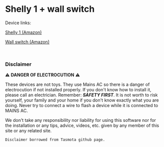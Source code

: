 # Shelly 1 + wall switch

Device links:

[Shelly 1 (Amazon)](https://www.amazon.com/gp/product/B07G33LNDY)

[Wall switch (Amazon)](https://www.amazon.com/gp/product/B00004YUNZ)

<br>

### Disclaimer

:warning: **DANGER OF ELECTROCUTION** :warning:

These devices are not toys. They use Mains AC so there is a danger of electrocution if not installed properly. If you don't know how to install it, please call an electrician. Remember: _**SAFETY FIRST**_. It is not worth to risk yourself, your family and your home if you don't know exactly what you are doing. Never try to connect a wire to flash a device while it is connected to MAINS AC.

We don't take any responsibility nor liability for using this software nor for the installation or any tips, advice, videos, etc. given by any member of this site or any related site.

```
Disclaimer borrowed from Tasmota github page.
```

